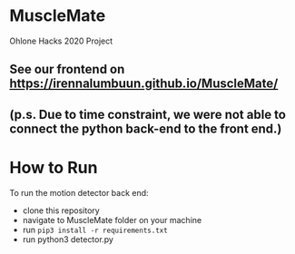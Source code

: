 # MuscleMate
Ohlone Hacks 2020 Project


## See our frontend on https://irennalumbuun.github.io/MuscleMate/ 
## (p.s. Due to time constraint, we were not able to connect the python back-end to the front end.)

# How to Run
To run the motion detector back end:
- clone this repository
- navigate to MuscleMate folder on your machine
- run `pip3 install -r requirements.txt`
- run python3 detector.py

